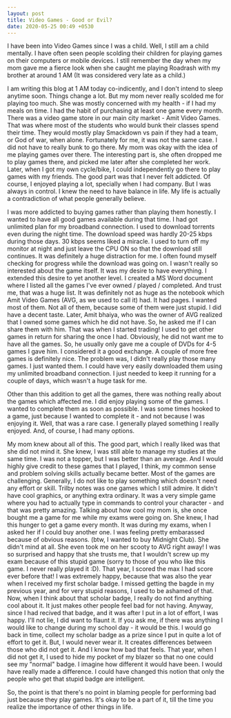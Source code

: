 ```yaml
---
layout: post
title: Video Games - Good or Evil?
date: 2020-05-25 00:49 +0530
---
```


I have been into Video Games since I was a child. Well, I still am a child mentally. I have often seen people scolding their children for playing games on their computers or mobile devices. I still remember the day when my mom gave me a fierce look when she caught me playing Roadrash with my brother at around 1 AM (It was considered very late as a child.)

I am writing this blog at 1 AM today co-indicently, and I don't intend to sleep anytime soon. Things change a lot. But my mom never really scolded me for playing too much. She was mostly concerned with my health - if I had my meals on time. I had the habit of purchasing at least one game every month. There was a video game store in our main city market - Amit Video Games. That was where most of the students who would bunk their classes spend their time. They would mostly play Smackdown vs pain if they had a team, or God of war, when alone. Fortunately for me, it was not the same case. I did not have to really bunk to go there. My mom was okay with the idea of me playing games over there. The interesting part is, she often dropped me to play games there, and picked me later after she completed her work. Later, when I got my own cycle/bike, I could independently go there to play games with my friends. The good part was that I never felt addicted. Of course, I enjoyed playing a lot, specially when I had company. But I was always in control. I knew the need to have balance in life. My life is actually a contradiction of what people generally believe.

I was more addicted to buying games rather than playing them honestly. I wanted to have all good games available during that time. I had got unlimited plan for my broadband connection. I used to download torrents even during the night time. The download speed was hardly 20-25 kbps during those days. 30 kbps seems liked a miracle. I used to turn off my monitor at night and just leave the CPU ON so that the download still continues. It was definitely a huge distraction for me. I often found myself checking for progress while the download was going on. I wasn't really so interested about the game itself. It was my desire to have everything. I extended this desire to yet another level. I created a MS Word document where I listed all the games I've ever owned / played / completed. And trust me, that was a huge list. It was definitely not as huge as the notebook which Amit Video Games (AVG, as we used to call it) had. It had pages. I wanted most of them. Not all of them, because some of them were just stupid. I did have a decent taste. Later, Amit bhaiya, who was the owner of AVG realized that I owned some games which he did not have. So, he asked me if I can share them with him. That was when I started trading! I used to get other games in return for sharing the once I had. Obviously, he did not want me to have all the games. So, he usually only gave me a couple of DVDs for 4-5 games I gave him. I considered it a good exchange. A couple of more free games is definitely nice. The problem was, I didn't really play those many games. I just wanted them. I could have very easily downloaded them using my unlimited broadband connection. I just needed to keep it running for a couple of days, which wasn't a huge task for me.

Other than this addition to get all the games, there was nothing really about the games which affected me. I did enjoy playing some of the games. I wanted to complete them as soon as possible. I was some times hooked to a game, just because I wanted to complete it - and not because I was enjoying it. Well, that was a rare case. I generally played something I really enjoyed. And, of course, I had many options.

My mom knew about all of this. The good part, which I really liked was that she did not mind it. She knew, I was still able to manage my studies at the same time. I was not a topper, but I was better than an average. And I would highly give credit to these games that I played, I think, my common sense and problem solving skills actually became better. Most of the games are challenging. Generally, I do not like to play something which doesn't need any effort or skill. Trilby notes was one games which I still admire. It didn't have cool graphics, or anything extra ordinary. It was a very simple game where you had to actually type in commands to control your character - and that was pretty amazing. Talking about how cool my mom is, she once bought me a game for me while my exams were going on. She knew, I had this hunger to get a game every month. It was during my exams, when I asked her if I could buy another one. I was feeling pretty embarassed because of obvious reasons. (btw, I wanted to buy Midnight Club). She didn't mind at all. She even took me on her scooty to AVG right away! I was so surprised and happy that she trusts me, that I wouldn't screw up my exam because of this stupid game (sorry to those of you who like this game. I never really played it :D). That year, I scored the max I had score ever before that! I was extremely happy, because that was also the year when I received my first scholar badge. I missed getting the bagde in my previous year, and for very stupid reasons, I used to be ashamed of that. Now, when I think about that scholar badge, I really do not find anything cool about it. It just makes other people feel bad for not having. Anyway, since I had recived that badge, and it was after I put in a lot of effort, I was happy. I'll not lie, I did want to flaunt it. If you ask me, if there was anything I would like to change during my school day - it would be this. I would go back in time, collect my scholar badge as a prize since I put in quite a lot of effort to get it. But, I would never wear it. It creates differences between those who did not get it. And I know how bad that feels. That year, when I did not get it, I used to hide my pocket of my blazer so that no one could see my "normal" badge. I imagine how different it would have been. I would have really made a difference. I could have changed this notion that only the people who get that stupid badge are intelligent.

So, the point is that there's no point in blaming people for performing bad just because they play games. It's okay to be a part of it, till the time you realize the importance of other things in life.
